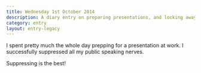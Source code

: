 ```yaml
---
title: Wednesday 1st October 2014
description: A diary entry on preparing presentations, and locking away my public speaking nerves in a safe place
category: entry
layout: entry-legacy
---
```


I spent pretty much the whole day prepping for a presentation at work. I successfully suppressed all my public speaking nerves.

Suppressing is the best!
